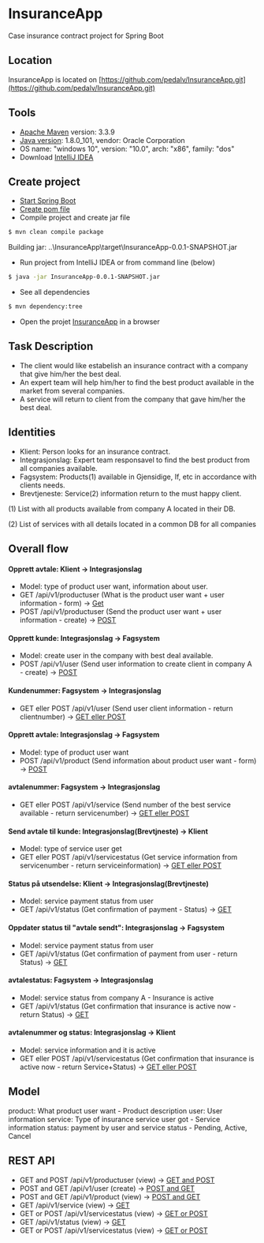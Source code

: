 # InsuranceApp
Case insurance contract project for Spring Boot

## Location
InsuranceApp is located on [https://github.com/pedalv/InsuranceApp.git](https://github.com/pedalv/InsuranceApp.git)

## Tools
- [Apache Maven](https://maven.apache.org/download.cgi) version: 3.3.9
- [Java version](http://www.oracle.com/technetwork/java/javase/downloads/index-jsp-138363.html): 1.8.0_101, vendor: Oracle Corporation
- OS name: "windows 10", version: "10.0", arch: "x86", family: "dos"
- Download [IntelliJ IDEA](http://www.jetbrains.com/idea/download/index.html#section=windows)

## Create project
- [Start Spring Boot](http://docs.spring.io/spring-boot/docs/current-SNAPSHOT/reference/htmlsingle/#getting-started)
- [Create pom file](http://start.spring.io/)
- Compile project and create jar file
```bash
$ mvn clean compile package
```
Building jar: ..\InsuranceApp\target\InsuranceApp-0.0.1-SNAPSHOT.jar
- Run project from IntelliJ IDEA or from command line (below)
```bash
$ java -jar InsuranceApp-0.0.1-SNAPSHOT.jar 
```
- See all dependencies
```bash
$ mvn dependency:tree
```
- Open the projet [InsuranceApp](http://localhost:8080) in a browser

## Task Description
- The client would like estabelish an insurance contract with a company that give him/her the best deal.
- An expert team will help him/her to find the best product available in the market from several companies.
- A service will return to client from the company that gave him/her the best deal.

## Identities
- Klient: Person looks for an insurance contract. 
- Integrasjonslag: Expert team responsavel to find the best product from all companies available.
- Fagsystem: Products(1) available in Gjensidige, If, etc in accordance with clients needs.
- Brevtjeneste: Service(2) information return to the must happy client.

(1) List with all products available from company A located in their DB.

(2) List of services with all details located in a common DB for all companies

## Overall flow
#### Opprett avtale: Klient -> Integrasjonslag
+ Model:  type of product user want, information about user.
+ GET /api/v1/productuser (What is the product user want + user information - form) -> [Get](http://localhost:8080/api/v1/productuser) 
+ POST /api/v1/productuser (Send the product user want + user information - create) -> [POST](http://localhost:8080/api/v1/productuser) 

#### Opprett kunde: Integrasjonslag -> Fagsystem
+ Model: create user in the company with best deal available.
+ POST /api/v1/user (Send user information to create client in company A - create) -> [POST](http://localhost:8080/api/v1/user)

#### Kundenummer: Fagsystem -> Integrasjonslag
+ GET eller POST /api/v1/user (Send user client information - return clientnumber) -> [GET eller POST](http://localhost:8080/api/v1/user) 

#### Opprett avtale: Integrasjonslag -> Fagsystem
+ Model: type of product user want
+ POST /api/v1/product (Send information about product user want - form) -> [POST](http://localhost:8080/api/v1/product) 

#### avtalenummer: Fagsystem -> Integrasjonslag
+ GET eller POST /api/v1/service (Send number of the best service available - return servicenumber) -> [GET eller POST](http://localhost:8080/api/v1/service) 

#### Send avtale til kunde: Integrasjonslag(Brevtjneste) -> Klient 
+ Model: type of service user get
+ GET eller POST /api/v1/servicestatus (Get service information from  servicenumber - return serviceinformation) -> [GET eller POST](http://localhost:8080/api/v1/servicestatus) 

#### Status på utsendelse: Klient -> Integrasjonslag(Brevtjneste) 
+ Model: service payment status from user
+ GET /api/v1/status (Get confirmation of payment - Status) -> [GET](http://localhost:8080/api/v1/status) 

#### Oppdater status til "avtale sendt": Integrasjonslag -> Fagsystem
+ Model: service payment status from user
+ GET /api/v1/status (Get confirmation of payment from user - return Status) -> [GET](http://localhost:8080/api/v1/status) 

#### avtalestatus: Fagsystem -> Integrasjonslag 
+ Model: service status from company A - Insurance is active
+ GET /api/v1/status (Get confirmation that insurance is active now - return Status) -> [GET](http://localhost:8080/api/v1/status) 

#### avtalenummer og status: Integrasjonslag -> Klient
+ Model: service information and it is active
+ GET eller POST /api/v1/servicestatus (Get confirmation that insurance is active now - return Service+Status) -> [GET eller POST](http://localhost:8080/api/v1/servicestatus) 

## Model
product: What product user want - Product description
user: User information 
service: Type of insurance service user got - Service information 
status: payment by user and service status - Pending, Active, Cancel 

## REST API
- GET and POST /api/v1/productuser (view) -> [GET and POST](http://localhost:8080/api/v1/productuser) 
- POST and GET /api/v1/user (create) -> [POST and GET](http://localhost:8080/api/v1/user) 
- POST and GET /api/v1/product (view) -> [POST and GET](http://localhost:8080/api/v1/product) 
- GET /api/v1/service (view) -> [GET](http://localhost:8080/api/v1/service) 
- GET or POST /api/v1/servicestatus (view) -> [GET or POST](http://localhost:8080/api/v1/servicestatus) 
- GET /api/v1/status (view) -> [GET](http://localhost:8080/api/v1/status) 
- GET or POST /api/v1/servicestatus (view) -> [GET or POST](http://localhost:8080/api/v1/servicestatus) 